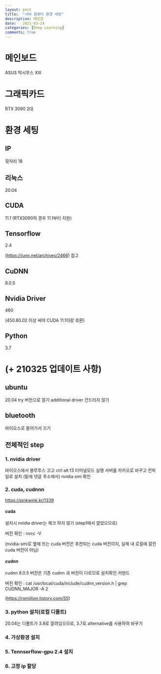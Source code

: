 ```yaml
---
layout: post
title:  "서버 컴퓨터 환경 세팅"
description: 메모장
date:   2021-03-24
categories: [Deep Learning]
comments: true
---
```


# 메인보드

ASUS 막시무스 XIII

# 그래픽카드 
RTX 3090 2대

# 환경 세팅

## IP
뒷자리 18

## 리눅스 
20.04

## CUDA
11.1 (RTX3090의 경우 11.1부터 지원)

## Tensorflow
2.4

(https://junn.net/archives/2466) 참고

## CuDNN
8.0.5

## Nvidia Driver
460

(450.80.02 이상 써야 CUDA 11.1이랑 호환)

## Python
3.7



# (+ 210325 업데이트 사항)

## ubuntu
20.04 try 버전으로 깔기
additional driver 건드리지 않기

## bluetooth 
바이오스로 들어가서 끄기

## 전체적인 step
### 1. nvidia driver
바이오스에서 블루투스 끄고
ctrl alt f3 터미널모드 실행
서버를 카카오로 바꾸고
런파일로 설치 (밑에 댓글 주소에서)
nvidia smi 확인

### 2. cuda, cudnnn
https://pinkwink.kr/1339

#### cuda

설치시 nvidia driver는 체크 하지 않기 (step1에서 깔았으므로)

버전 확인 : nvcc -V

(nvidia-smi로 옆에 뜨는 cuda 버전은 추천되는 cuda 버전이지, 실제 내 로컬에 깔린 cuda 버전이 아님)
#### cudnn
cudnn 8.0.5 버전은 기존 cudnn 과 버전이 다르므로 설치확인 커맨드 

버전 확인 : 
cat /usr/local/cuda/include/cudnn_version.h | grep CUDNN_MAJOR -A 2

(https://romillion.tistory.com/55)

### 3. python 설치(로컬 디폴트)
20.04는 디폴트가 3.8로 깔려있으므로, 3.7로 alternative를 사용하여 바꾸기

### 4. 가상환경 설치

### 5. Tennsorflow-gpu 2.4 설치

### 6. 고정 ip 할당

